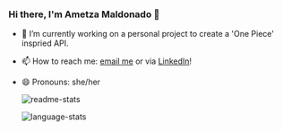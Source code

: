 <!--
**ametzamaldonado/ametzamaldonado** is a ✨ _special_ ✨ repository because its `README.md` (this file) appears on your GitHub profile.

Here are some ideas to get you started:

- 🔭 I’m currently working on a personal project to create a 'One Piece' inspried API.
- 🌱 I’m currently learning 
- 👯 I’m looking to collaborate on ...
- 🤔 I’m looking for help with ...
- 💬 Ask me about ...
- 📫 How to reach me: <a href='mailto: ametza.maldonado@gmail.com'>email me</a> or via <a href='https://www.linkedin.com/in/ametzayin-maldonado-3528b6124/' target="_blank">LinkedIn</a>!
- 😄 Pronouns: she/her
- ⚡ Fun fact: ...
-->
### Hi there, I'm Ametza Maldonado 👋

- 🔭 I’m currently working on a personal project to create a 'One Piece' inspried API.
- 📫 How to reach me: <a href='mailto: ametza.maldonado@gmail.com'>email me</a> or via <a href='https://www.linkedin.com/in/ametzayin-maldonado-3528b6124/'>LinkedIn</a>!
- 😄 Pronouns: she/her

  <img alt='readme-stats'
       class="center" 
       src="https://github-readme-stats.vercel.app/api?username=ametzamaldonado&show_icons=true&theme=dracula" />


  <img alt='language-stats'
       class="center" 
       src="https://github-readme-stats.vercel.app/api/top-langs/?username=ametzamaldonado&layout=compact&theme=dracula" />


<!-- ![Anurag's GitHub stats](https://github-readme-stats.vercel.app/api?username=ametzamaldonado&show_icons=true&theme=dracula) -->




<!-- [![Anurag's Top Langs](https://github-readme-stats.vercel.app/api/top-langs/?username=ametzamaldonado&layout=compact&theme=dracula)](https://github.com/anuraghazra/github-readme-stats) -->
